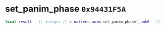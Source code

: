 # set_panim_phase `0x94431F5A`

```lua
local result --[[ integer ]] = natives.anim.set_panim_phase(_unk0 --[[ integer ]], _unk1 --[[ integer ]])
```